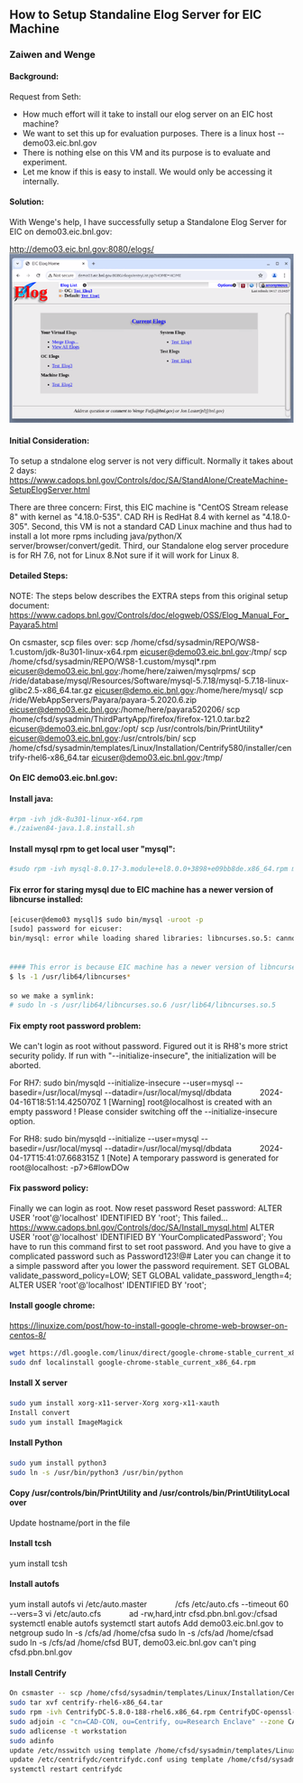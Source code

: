 ## How to Setup Standaline Elog Server for EIC Machine
### Zaiwen and Wenge

#### Background:
Request from Seth:
- How much effort will it take to install our elog server on an EIC host machine? 
- We want to set this up for evaluation purposes.  There is a linux host -- demo03.eic.bnl.gov
- There is nothing else on this VM and its purpose is to evaluate and experiment.
- Let me know if this is easy to install.  We would only be accessing it internally.

#### Solution: 
With Wenge's help, I have successfully setup a Standalone Elog Server for EIC on demo03.eic.bnl.gov:

http://demo03.eic.bnl.gov:8080/elogs/
![image](test.elog.png)

#### Initial Consideration:

To setup a stndalone elog server is not very difficult. Normally it takes about 2 days:
https://www.cadops.bnl.gov/Controls/doc/SA/StandAlone/CreateMachine-SetupElogServer.html
 
There  are three concern:
First, this EIC machine is "CentOS Stream release 8" with kernel as "4.18.0-535".
CAD RH is RedHat 8.4 with kernel as "4.18.0-305".
Second, this VM is not a standard CAD Linux machine and thus had to install a lot more rpms including java/python/X server/browser/convert/gedit.
Third, our Standalone elog server procedure is for RH 7.6, not for Linux 8.Not sure if it will work for Linux   8.

#### Detailed  Steps:

NOTE: The steps below describes the EXTRA steps from this original setup document:
https://www.cadops.bnl.gov/Controls/doc/elogweb/OSS/Elog_Manual_For_Payara5.html

On csmaster, scp files over:
scp /home/cfsd/sysadmin/REPO/WS8-1.custom/jdk-8u301-linux-x64.rpm eicuser@demo03.eic.bnl.gov:/tmp/
scp /home/cfsd/sysadmin/REPO/WS8-1.custom/mysql*.rpm eicuser@demo03.eic.bnl.gov:/home/here/zaiwen/mysqlrpms/
scp /ride/database/mysql/Resources/Software/mysql-5.7.18/mysql-5.7.18-linux-glibc2.5-x86_64.tar.gz eicuser@demo.eic.bnl.gov:/home/here/mysql/
scp /ride/WebAppServers/Payara/payara-5.2020.6.zip eicuser@demo03.eic.bnl.gov:/home/here/payara520206/
scp /home/cfsd/sysadmin/ThirdPartyApp/firefox/firefox-121.0.tar.bz2  eicuser@demo03.eic.bnl.gov:/opt/
 scp /usr/controls/bin/PrintUtility* eicuser@demo03.eic.bnl.gov:/usr/cntrols/bin/
scp /home/cfsd/sysadmin/templates/Linux/Installation/Centrify580/installer/centrify-rhel6-x86_64.tar eicuser@demo03.eic.bnl.gov:/tmp/

#### On EIC demo03.eic.bnl.gov:

#### Install java:
```bash
#rpm -ivh jdk-8u301-linux-x64.rpm
#./zaiwen84-java.1.8.install.sh
```

#### Install mysql rpm to get local user "mysql":
```bash
#sudo rpm -ivh mysql-8.0.17-3.module+el8.0.0+3898+e09bb8de.x86_64.rpm mysql-common-8.0.17-3.module+el8.0.0+3898+e09bb8de.x86_64.rpm mysql-community-server-8.0.30-1.el8.x86_64.rpm mysql-community-client-8.0.30-1.el8.x86_64.rpm mysql-community-client-plugins-8.0.30-1.el8.x86_64.rpm mysql-community-libs-8.0.30-1.el8.x86_64.rpm mysql-community-common-8.0.30-1.el8.x86_64.rpm mysql-community-icu-data-files-8.0.30-1.el8.x86_64.rpm
```

#### Fix error for staring mysql due to EIC machine has a newer version of libncurse installed:
```bash
[eicuser@demo03 mysql]$ sudo bin/mysql -uroot -p
[sudo] password for eicuser: 
bin/mysql: error while loading shared libraries: libncurses.so.5: cannot open shared object file: No such file or directory


#### This error is because EIC machine has a newer version of libncurse installed. First find out what version of libncurses your distro has:
$ ls -1 /usr/lib64/libncurses*

so we make a symlink:
# sudo ln -s /usr/lib64/libncurses.so.6 /usr/lib64/libncurses.so.5
```

#### Fix empty root password problem:
We can't login as root without password.
Figured out it is RH8's more strict security polidy. If run with "--initialize-insecure", the initialization will be aborted.

For RH7:  sudo bin/mysqld --initialize-insecure --user=mysql --basedir=/usr/local/mysql --datadir=/usr/local/mysql/dbdata
       2024-04-16T18:51:14.425070Z 1 [Warning] root@localhost is created with an empty password ! Please consider switching off the --initialize-insecure option.

For RH8: sudo bin/mysqld --initialize --user=mysql --basedir=/usr/local/mysql --datadir=/usr/local/mysql/dbdata
       2024-04-17T15:41:07.668315Z 1 [Note] A temporary password is generated for root@localhost: -p7>6#lowDOw

#### Fix password policy:
Finally we can login as root. Now reset password
Reset password:  ALTER USER 'root'@'localhost' IDENTIFIED BY 'root';
This failed...
https://www.cadops.bnl.gov/Controls/doc/SA/Install_mysql.html
ALTER USER 'root'@'localhost' IDENTIFIED BY 'YourComplicatedPassword';
You have to run this command first to set root password.
And you have to give a complicated password such as Password123!@#
Later you can change it to a simple password after you lower the password requirement.
SET GLOBAL validate_password_policy=LOW;
SET GLOBAL validate_password_length=4;
ALTER USER 'root'@'localhost' IDENTIFIED BY 'root';

#### Install google chrome:
https://linuxize.com/post/how-to-install-google-chrome-web-browser-on-centos-8/
```bash
wget https://dl.google.com/linux/direct/google-chrome-stable_current_x86_64.rpm
sudo dnf localinstall google-chrome-stable_current_x86_64.rpm
```

#### Install X server
```bash
sudo yum install xorg-x11-server-Xorg xorg-x11-xauth
Install convert
sudo yum install ImageMagick
```

#### Install Python
```bash
sudo yum install python3
sudo ln -s /usr/bin/python3 /usr/bin/python
```

#### Copy  /usr/controls/bin/PrintUtility and  /usr/controls/bin/PrintUtilityLocal over
Update hostname/port in the file

#### Install tcsh
yum install tcsh

#### Install autofs
yum install autofs
vi /etc/auto.master
       /cfs    /etc/auto.cfs   --timeout 60 --vers=3
vi /etc/auto.cfs
       ad   -rw,hard,intr cfsd.pbn.bnl.gov:/cfsad
systemctl enable autofs
systemctl start autofs
Add demo03.eic.bnl.gov to netgroup
sudo ln -s /cfs/ad /home/cfsa
sudo ln -s /cfs/ad /home/cfsad
sudo ln -s /cfs/ad /home/cfsd
BUT, demo03.eic.bnl.gov can't ping cfsd.pbn.bnl.gov

#### Install Centrify
```bash
On csmaster -- scp /home/cfsd/sysadmin/templates/Linux/Installation/Centrify580/installer/centrify-rhel6-x86_64.tar eicuser@demo03.eic.bnl.gov:/tmp/
sudo tar xvf centrify-rhel6-x86_64.tar
sudo rpm -ivh CentrifyDC-5.8.0-188-rhel6.x86_64.rpm CentrifyDC-openssl-5.8.0-188-rhel6.x86_64.rpm CentrifyDC-curl-5.8.0-188-rhel6.x86_64.rpm CentrifyDC-openldap-5.8.0-188-rhel6.x86_64.rpm
sudo adjoin -c "cn=CAD-CON, ou=Centrify, ou=Research Enclave" --zone CAD-CON -u cadcentr  bnl.gov --force
sudo adlicense -t workstation
sudo adinfo
update /etc/nsswitch using template /home/cfsd/sysadmin/templates/Linux/etc/nsswitch.conf
update /etc/centrifydc/centrifydc.conf using template /home/cfsd/sysadmin/templates/Linux/etc/centrifydc/centrifydc.conf.rh84
systemctl restart centrifydc
```



